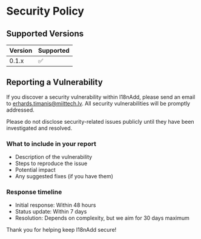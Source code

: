 # Security Policy

## Supported Versions

| Version | Supported          |
| ------- | ------------------ |
| 0.1.x   | :white_check_mark: |

## Reporting a Vulnerability

If you discover a security vulnerability within I18nAdd, please send an email to erhards.timanis@miittech.lv. All security vulnerabilities will be promptly addressed.

Please do not disclose security-related issues publicly until they have been investigated and resolved.

### What to include in your report

- Description of the vulnerability
- Steps to reproduce the issue
- Potential impact
- Any suggested fixes (if you have them)

### Response timeline

- Initial response: Within 48 hours
- Status update: Within 7 days
- Resolution: Depends on complexity, but we aim for 30 days maximum

Thank you for helping keep I18nAdd secure!
